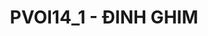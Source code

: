 ---
layout: post
title:  "PVOI14_1 - ĐINH GHIM"
categories: [math]
code: PVOI14_1
src: PVOI14_1.cpp
---